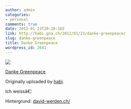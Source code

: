 ```yaml
---
author: admin
categories:
- personal
comments: true
date: 2012-01-23T20:10:18Z
link: http://habi.gna.ch/2012/01/23/danke-greenpeace/
slug: danke-greenpeace
title: Danke Greenpeace
wordpress_id: 2641
---
```


[![](http://farm8.staticflickr.com/7162/6750677769_1c938f4f34_m.jpg)](http://www.flickr.com/photos/habi/6750677769/)
   

 
  [Danke Greenpeace](http://www.flickr.com/photos/habi/6750677769/)
    

  Originally uploaded by [habi](http://www.flickr.com/photos/habi/).
 



Ich weissâ€¦  

  

Hintergrund: [david-werden.ch/](http://david-werden.ch/)
  

